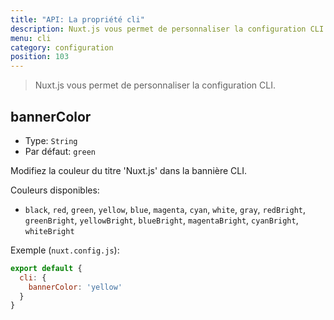 ```yaml
---
title: "API: La propriété cli"
description: Nuxt.js vous permet de personnaliser la configuration CLI.
menu: cli
category: configuration
position: 103
---
```


> Nuxt.js vous permet de personnaliser la configuration CLI.

## bannerColor

- Type: `String`
- Par défaut: `green`

Modifiez la couleur du titre 'Nuxt.js' dans la bannière CLI.

Couleurs disponibles:
- `black`, `red`, `green`, `yellow`, `blue`, `magenta`, `cyan`, `white`, `gray`, `redBright`, `greenBright`, `yellowBright`, `blueBright`, `magentaBright`, `cyanBright`, `whiteBright`

Exemple (`nuxt.config.js`):

```js
export default {
  cli: {
    bannerColor: 'yellow'
  }
}
```
